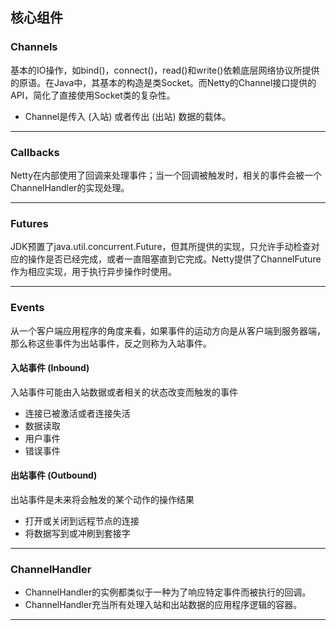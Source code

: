 ## 核心组件

### Channels
基本的IO操作，如bind()，connect()，read()和write()依赖底层网络协议所提供的原语。在Java中，其基本的构造是类Socket。而Netty的Channel接口提供的API，简化了直接使用Socket类的复杂性。
* Channel是传入 (入站) 或者传出 (出站) 数据的载体。
***

### Callbacks
Netty在内部使用了回调来处理事件；当一个回调被触发时，相关的事件会被一个ChannelHandler的实现处理。
***

### Futures
JDK预置了java.util.concurrent.Future，但其所提供的实现，只允许手动检查对应的操作是否已经完成，或者一直阻塞直到它完成。Netty提供了ChannelFuture作为相应实现，用于执行异步操作时使用。
***

### Events
从一个客户端应用程序的角度来看，如果事件的运动方向是从客户端到服务器端，那么称这些事件为出站事件，反之则称为入站事件。

#### 入站事件 (Inbound)
入站事件可能由入站数据或者相关的状态改变而触发的事件
* 连接已被激活或者连接失活
* 数据读取
* 用户事件
* 错误事件

#### 出站事件 (Outbound)
出站事件是未来将会触发的某个动作的操作结果
* 打开或关闭到远程节点的连接
* 将数据写到或冲刷到套接字
***

### ChannelHandler
* ChannelHandler的实例都类似于一种为了响应特定事件而被执行的回调。
* ChannelHandler充当所有处理入站和出站数据的应用程序逻辑的容器。
***
